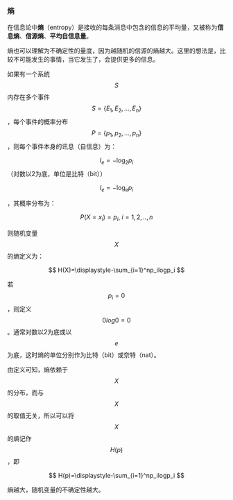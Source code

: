 ### 熵

在信息论中**熵**（entropy）是接收的每条消息中包含的信息的平均量，又被称为**信息熵**、**信源熵**、**平均自信息量**。

熵也可以理解为不确定性的量度，因为越随机的信源的熵越大。这里的想法是，比较不可能发生的事情，当它发生了，会提供更多的信息。

如果有一个系统$$S$$内存在多个事件$$S = \{E_1,E_2,...,E_n\}$$，每个事件的概率分布$$P = \{p_1,p_2, ..., p_n\}$$，则每个事件本身的讯息（自信息）为：

$$I_e=-	\mathrm{log_2} {p_i}$$（对数以2为底，单位是比特（bit））

$$I_e=-	\mathrm{log_e} {p_i}$$

，其概率分布为：


$$
P(X=x_i)=p_i, \  i=1,2,..,n
$$


则随机变量$$X$$的熵定义为：


$$
H(X)=\displaystyle-\sum_{i=1}^np_ilogp_i
$$


若$$p_i=0$$，则定义$$0log0=0$$。通常对数以2为底或以$$e$$为底，这时熵的单位分别作为比特（bit）或奈特（nat）。

由定义可知，熵依赖于$$X$$的分布，而与$$X$$的取值无关，所以可以将$$X$$的熵记作$$H(p)$$，即


$$
H(p)=\displaystyle-\sum_{i=1}^np_ilogp_i
$$


熵越大，随机变量的不确定性越大。

